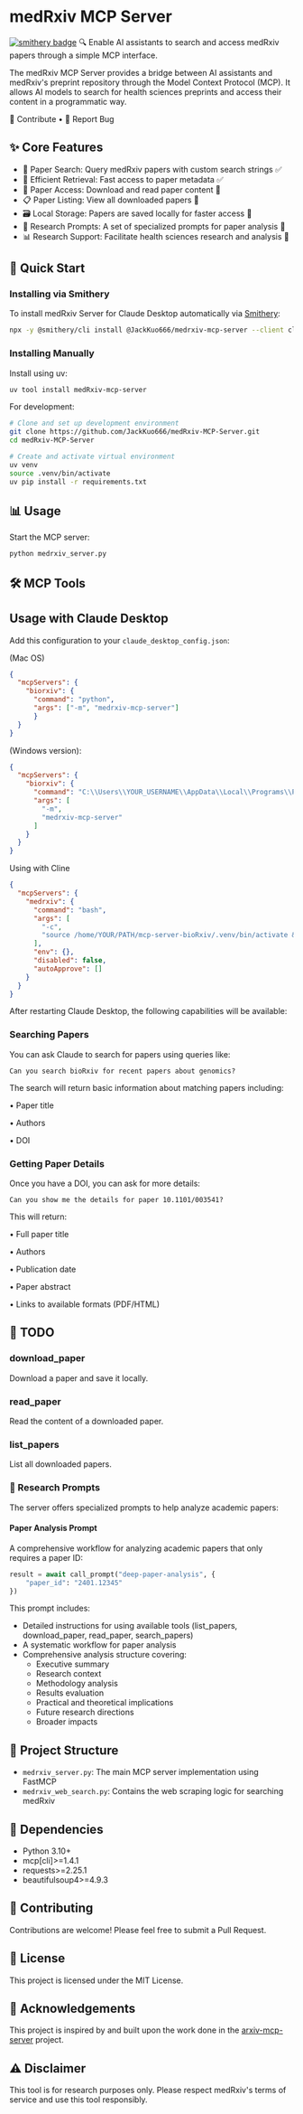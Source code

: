 # medRxiv MCP Server

[![smithery badge](https://smithery.ai/badge/@JackKuo666/medrxiv-mcp-server)](https://smithery.ai/server/@JackKuo666/medrxiv-mcp-server)
🔍 Enable AI assistants to search and access medRxiv papers through a simple MCP interface.

The medRxiv MCP Server provides a bridge between AI assistants and medRxiv's preprint repository through the Model Context Protocol (MCP). It allows AI models to search for health sciences preprints and access their content in a programmatic way.

🤝 Contribute • 📝 Report Bug

## ✨ Core Features
- 🔎 Paper Search: Query medRxiv papers with custom search strings ✅
- 🚀 Efficient Retrieval: Fast access to paper metadata ✅
- 📄 Paper Access: Download and read paper content 📝
- 📋 Paper Listing: View all downloaded papers 📝
- 🗃️ Local Storage: Papers are saved locally for faster access 📝
- 📝 Research Prompts: A set of specialized prompts for paper analysis 📝
- 📊 Research Support: Facilitate health sciences research and analysis 📝

## 🚀 Quick Start

### Installing via Smithery

To install medRxiv Server for Claude Desktop automatically via [Smithery](https://smithery.ai/server/@JackKuo666/medrxiv-mcp-server):

```bash
npx -y @smithery/cli install @JackKuo666/medrxiv-mcp-server --client claude
```

### Installing Manually
Install using uv:

```bash
uv tool install medRxiv-mcp-server
```

For development:

```bash
# Clone and set up development environment
git clone https://github.com/JackKuo666/medRxiv-MCP-Server.git
cd medRxiv-MCP-Server

# Create and activate virtual environment
uv venv
source .venv/bin/activate
uv pip install -r requirements.txt
```

## 📊 Usage

Start the MCP server:

```bash
python medrxiv_server.py
```

## 🛠 MCP Tools

## Usage with Claude Desktop

Add this configuration to your `claude_desktop_config.json`:

(Mac OS)

```json
{
  "mcpServers": {
    "biorxiv": {
      "command": "python",
      "args": ["-m", "medrxiv-mcp-server"]
      }
  }
}
```

(Windows version):

```json
{
  "mcpServers": {
    "biorxiv": {
      "command": "C:\\Users\\YOUR_USERNAME\\AppData\\Local\\Programs\\Python\\Python311\\python.exe",
      "args": [
        "-m",
        "medrxiv-mcp-server"
      ]
    }
  }
}
```
Using with Cline
```json
{
  "mcpServers": {
    "medrxiv": {
      "command": "bash",
      "args": [
        "-c",
        "source /home/YOUR/PATH/mcp-server-bioRxiv/.venv/bin/activate && python /home/YOUR/PATH/mcp-server-bioRxiv/medrxiv_server.py"
      ],
      "env": {},
      "disabled": false,
      "autoApprove": []
    }
  }
}
```

After restarting Claude Desktop, the following capabilities will be available:

### Searching Papers

You can ask Claude to search for papers using queries like:
```
Can you search bioRxiv for recent papers about genomics?
```

The search will return basic information about matching papers including:

• Paper title

• Authors

• DOI


### Getting Paper Details

Once you have a DOI, you can ask for more details:
```
Can you show me the details for paper 10.1101/003541?
```

This will return:

• Full paper title

• Authors

• Publication date

• Paper abstract

• Links to available formats (PDF/HTML)



## 📝 TODO

### download_paper

Download a paper and save it locally.

### read_paper

Read the content of a downloaded paper.

### list_papers

List all downloaded papers.

### 📝 Research Prompts

The server offers specialized prompts to help analyze academic papers:

#### Paper Analysis Prompt

A comprehensive workflow for analyzing academic papers that only requires a paper ID:

```python
result = await call_prompt("deep-paper-analysis", {
    "paper_id": "2401.12345"
})
```

This prompt includes:

- Detailed instructions for using available tools (list_papers, download_paper, read_paper, search_papers)
- A systematic workflow for paper analysis
- Comprehensive analysis structure covering:
  - Executive summary
  - Research context
  - Methodology analysis
  - Results evaluation
  - Practical and theoretical implications
  - Future research directions
  - Broader impacts

## 📁 Project Structure

- `medrxiv_server.py`: The main MCP server implementation using FastMCP
- `medrxiv_web_search.py`: Contains the web scraping logic for searching medRxiv

## 🔧 Dependencies

- Python 3.10+
- mcp[cli]>=1.4.1
- requests>=2.25.1
- beautifulsoup4>=4.9.3

## 🤝 Contributing

Contributions are welcome! Please feel free to submit a Pull Request.

## 📄 License

This project is licensed under the MIT License.

## 🙏 Acknowledgements

This project is inspired by and built upon the work done in the [arxiv-mcp-server](https://github.com/blazickjp/arxiv-mcp-server) project.

## ⚠️ Disclaimer

This tool is for research purposes only. Please respect medRxiv's terms of service and use this tool responsibly.
